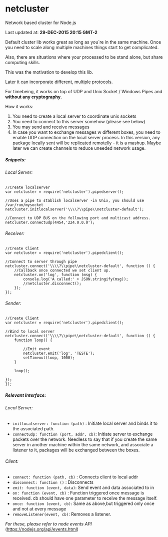 # netcluster
Network based cluster for Node.js

Last updated at: **29-DEC-2015 20:15 GMT-2**

Default cluster lib works great as long as you´re in the same machine. Once you need to scale along multiple machines things start to get complicated.

Also, there are situations where your processed to be stand alone, but share computing skills.

This was the motivation to develop this lib.

Later it can incorporate different, multiple protocols.

For timebeing, it works on top of UDP and Unix Socket / Windows Pipes and **without any cryptography**.

How it works:

1. You need to create a local server to coordinate unix sockets
2. You need to connect to this server somehow (please see below)
3. You may send and receive messages
4. In case you want to exchange messages w different boxes, you need to enable UDP connection on the local server process.
In this version, any package locally sent will be replicated remotelly - it is a mashup. Maybe later we can create channels to
reduce uneeded network usage.

##### Snippets:

###### Local Server:

    //Create localserver
    var netcluster = require('netcluster').pipedserver();

    //Uses a pipe to stablish localserver -in Unix, you should use /var/run/mysocket
    netcluster.initlocalserver('\\\\?\\pipe\\netcluster-default');

    //Connect to UDP BUS on the following port and multicast address.
    netcluster.connectudp(4454,'224.0.0.0');

###### Receiver:

    //Create Client
    var netcluster = require('netcluster').pipedclient();

    //Connect to server through pipe
    netcluster.connect('\\\\?\\pipe\\netcluster-default', function () {
        //Callback once connected we set client up.
        netcluster.on('log', function (msg) {
            console.log('A called:' + JSON.stringify(msg));
            //netcluster.disconnect();
        });
    });


###### Sender:

    //Create Client
    var netcluster = require('netcluster').pipedclient();

    //Bind to local server
    netcluster.connect('\\\\?\\pipe\\netcluster-default', function () {
        function loop() {

            //Emit event
            netcluster.emit('log', 'TESTE');
            setTimeout(loop, 1000);
        }

        loop();

    });
    });

##### Relevant Interface:

###### Local Server:

- `initlocalserver: function (path)` : Initiate local server and binds it to the associated path.
- `connectudp: function (port, addr, cb)`: Initiate server to exchange packets over the network. Needless to say that
if you create the same server in another machine within the same network, and associate a listener to it,
packages will be exchanged between the boxes.

###### Client:
- `connect: function (path, cb)` : Connects client to local addr
- `disconnect: function ()` : Disconnects
- `emit: function (event, data)`: Send event and data associated to in
- `on: function (event, cb)` : Function triggered once message is received. cb should have one parameter to receive the message itself.
- `once: function (event, cb)`: Same as above,but triggered only once and not at every message
- `removeListener(event, cb)`: Removes a listener.

*For these, please refer to node events API* (https://nodejs.org/api/events.html)
